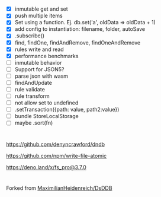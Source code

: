 #

- [x] inmutable get and set
- [x] push multiple items
- [x] Set using a function. Ej. db.set('a', oldData => oldData + 1)
- [x] add config to instantiation: filename, folder, autoSave
- [x] .subscribe()
- [x] find, findOne, findAndRemove, findOneAndRemove
- [x] rules write and read
- [x] performance benchmarks
- [ ] inmutable behavior
- [ ] Support for JSON5?
- [ ] parse json with wasm
- [ ] findAndUpdate
- [ ] rule validate
- [ ] rule transform
- [ ] not allow set to undefined
- [ ] .setTransaction({path: value, path2:value})
- [ ] bundle StoreLocalStorage
- [ ] maybe .sort(fn)

#

https://github.com/denyncrawford/dndb

https://github.com/npm/write-file-atomic

https://deno.land/x/fs_pro@3.7.0

#

Forked from
[MaximilianHeidenreich/DsDDB](https://github.com/MaximilianHeidenreich/DsDDB)
